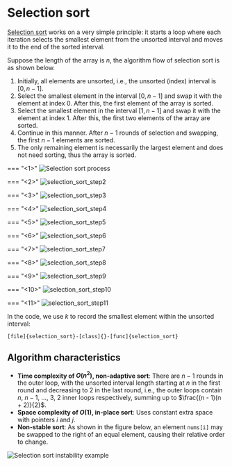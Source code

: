 # Selection sort

<u>Selection sort</u> works on a very simple principle: it starts a loop where each iteration selects the smallest element from the unsorted interval and moves it to the end of the sorted interval.

Suppose the length of the array is $n$, the algorithm flow of selection sort is as shown below.

1. Initially, all elements are unsorted, i.e., the unsorted (index) interval is $[0, n-1]$.
2. Select the smallest element in the interval $[0, n-1]$ and swap it with the element at index $0$. After this, the first element of the array is sorted.
3. Select the smallest element in the interval $[1, n-1]$ and swap it with the element at index $1$. After this, the first two elements of the array are sorted.
4. Continue in this manner. After $n - 1$ rounds of selection and swapping, the first $n - 1$ elements are sorted.
5. The only remaining element is necessarily the largest element and does not need sorting, thus the array is sorted.

=== "<1>"
    ![Selection sort process](selection_sort.assets/selection_sort_step1.png)

=== "<2>"
    ![selection_sort_step2](selection_sort.assets/selection_sort_step2.png)

=== "<3>"
    ![selection_sort_step3](selection_sort.assets/selection_sort_step3.png)

=== "<4>"
    ![selection_sort_step4](selection_sort.assets/selection_sort_step4.png)

=== "<5>"
    ![selection_sort_step5](selection_sort.assets/selection_sort_step5.png)

=== "<6>"
    ![selection_sort_step6](selection_sort.assets/selection_sort_step6.png)

=== "<7>"
    ![selection_sort_step7](selection_sort.assets/selection_sort_step7.png)

=== "<8>"
    ![selection_sort_step8](selection_sort.assets/selection_sort_step8.png)

=== "<9>"
    ![selection_sort_step9](selection_sort.assets/selection_sort_step9.png)

=== "<10>"
    ![selection_sort_step10](selection_sort.assets/selection_sort_step10.png)

=== "<11>"
    ![selection_sort_step11](selection_sort.assets/selection_sort_step11.png)

In the code, we use $k$ to record the smallest element within the unsorted interval:

```src
[file]{selection_sort}-[class]{}-[func]{selection_sort}
```

## Algorithm characteristics

- **Time complexity of $O(n^2)$, non-adaptive sort**: There are $n - 1$ rounds in the outer loop, with the unsorted interval length starting at $n$ in the first round and decreasing to $2$ in the last round, i.e., the outer loops contain $n$, $n - 1$, $\dots$, $3$, $2$ inner loops respectively, summing up to $\frac{(n - 1)(n + 2)}{2}$.
- **Space complexity of $O(1)$, in-place sort**: Uses constant extra space with pointers $i$ and $j$.
- **Non-stable sort**: As shown in the figure below, an element `nums[i]` may be swapped to the right of an equal element, causing their relative order to change.

![Selection sort instability example](selection_sort.assets/selection_sort_instability.png)
